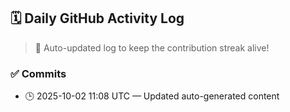 ## 🗓️ Daily GitHub Activity Log

> 🤖 Auto-updated log to keep the contribution streak alive!

### ✅ Commits

- 🕒 2025-10-02 11:08 UTC — Updated auto-generated content

